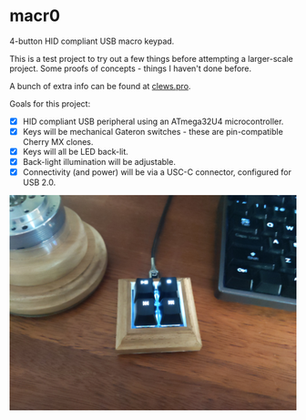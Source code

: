 # macr0

4-button HID compliant USB macro keypad.

This is a test project to try out a few things before attempting a larger-scale project.  Some proofs of concepts - things I haven't done before.

A bunch of extra info can be found at [clews.pro][link_clews_macr0].

Goals for this project:
- [X] HID compliant USB peripheral using an ATmega32U4 microcontroller.
- [X] Keys will be mechanical Gateron switches - these are pin-compatible Cherry MX clones.
- [X] Keys will all be LED back-lit.
- [X] Back-light illumination will be adjustable.
- [X] Connectivity (and power) will be via a USC-C connector, configured for USB 2.0.

![The completed macr- keypad.][image_macr0]

[link_clews_macr0]:https://clews.pro/projects/macr0.php

[image_macr0]:images/macr0.jpg
